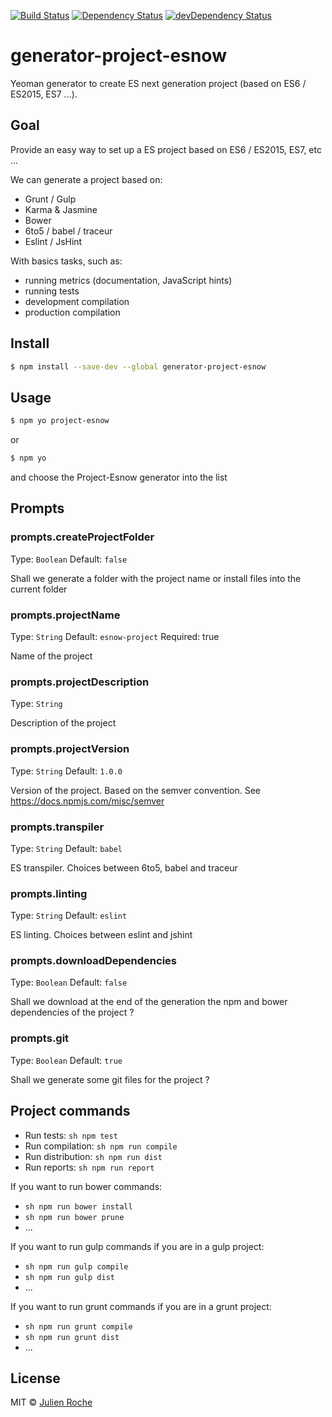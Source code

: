 [![Build Status](https://travis-ci.org/rochejul/generator-project-esnow.svg?branch=master)](https://travis-ci.org/rochejul/generator-project-esnow)
[![Dependency Status](https://david-dm.org/rochejul/generator-project-esnow.svg)](https://david-dm.org/rochejul/generator-project-esnow)
[![devDependency Status](https://david-dm.org/rochejul/generator-project-esnow/dev-status.svg)](https://david-dm.org/rochejul/generator-project-esnow#info=devDependencies)

# generator-project-esnow
Yeoman generator to create ES next generation project (based on ES6 / ES2015, ES7 ...).

## Goal

Provide an easy way to set up a ES project based on ES6 / ES2015, ES7, etc ...

We can generate a project based on:
- Grunt / Gulp
- Karma & Jasmine
- Bower
- 6to5 / babel / traceur
- Eslint / JsHint

With basics tasks, such as:
- running metrics (documentation, JavaScript hints)
- running tests
- development compilation
- production compilation

## Install

```sh
$ npm install --save-dev --global generator-project-esnow
```

## Usage

```sh
$ npm yo project-esnow
```

or

```sh
$ npm yo
```

and choose the Project-Esnow generator into the list

## Prompts

### prompts.createProjectFolder
Type: `Boolean`
Default: `false`

Shall we generate a folder with the project name or install files into the current folder

### prompts.projectName
Type: `String`
Default: `esnow-project`
Required: true

Name of the project

### prompts.projectDescription
Type: `String`

Description of the project

### prompts.projectVersion
Type: `String`
Default: `1.0.0`

Version of the project. Based on the semver convention. See https://docs.npmjs.com/misc/semver

### prompts.transpiler
Type: `String`
Default: `babel`

ES transpiler. Choices between 6to5, babel and traceur

### prompts.linting
Type: `String`
Default: `eslint`

ES linting. Choices between eslint and jshint

### prompts.downloadDependencies
Type: `Boolean`
Default: `false`

Shall we download at the end of the generation the npm and bower dependencies of the project ?

### prompts.git
Type: `Boolean`
Default: `true`

Shall we generate some git files for the project ?

## Project commands

* Run tests: ```sh npm test ```
* Run compilation: ```sh npm run compile ```
* Run distribution: ```sh npm run dist ```
* Run reports: ```sh npm run report ```

If you want to run bower commands:

* ```sh npm run bower install ```
* ```sh npm run bower prune ```
* ...

If you want to run gulp commands if you are in a gulp project:

* ```sh npm run gulp compile ```
* ```sh npm run gulp dist ```
* ...

If you want to run grunt commands if you are in a grunt project:

* ```sh npm run grunt compile ```
* ```sh npm run grunt dist ```
* ...

## License

MIT © [Julien Roche](https://github.com/rochejul)
